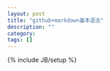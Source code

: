 ```yaml
---
layout: post
title: "github+markdown基本语法"
description: ""
category: 
tags: []
---
```

{% include JB/setup %}



